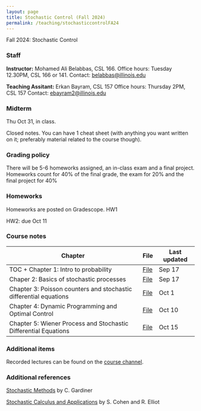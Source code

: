 ```yaml
---
layout: page
title: Stochastic Control (Fall 2024)
permalink: /teaching/stochasticcontrolFA24
---
```


Fall 2024: Stochastic Control

### Staff
**Instructor:** Mohamed Ali Belabbas, CSL 166.
Office hours: Tuesday 12.30PM, CSL 166 or 141.
Contact: belabbas@illinois.edu

**Teaching Assitant:** Erkan Bayram, CSL 157
Office hours: Thursday 2PM, CSL 157
Contact: ebayram2@illinois.edu

### Midterm

Thu Oct 31, in class.

Closed notes. You can have 1 cheat sheet (with anything you want written on it; preferably material related to the course though).

### Grading policy

There will be 5-6 homeworks assigned, an in-class exam and a final project. Homeworks count for 40% of the final grade, the exam for 20% and the final project for 40% 

### Homeworks
Homeworks are posted on Gradescope.
HW1

HW2: due Oct 11

### Course notes

| Chapter    | File | Last updated|
| -------- | ------- | ------------|
| TOC + Chapter 1: Intro to probability | [File](https://uofi.box.com/s/idfy4hcpc9adtyy5qulokszrp15o2o5c) | Sep 17    |
|Chaper 2: Basics of stochastic processes | [File](https://uofi.box.com/s/ywarhixnm3id82kv4ea6u0y9z2nzwlb9) | Sep 17|
|Chapter 3: Poisson counters and stochastic differential equations | [File](https://uofi.box.com/s/plhhq4b65modt0yxv4wyuxd6lqmhentk) | Oct 1|
|Chapter 4: Dynamic Programming and Optimal Control | [File](https://uofi.box.com/s/9pgwhagt05vlxgxnqflcvggh8zhxjp51) | Oct 10|
|Chapter 5: Wiener Process and Stochastic Differential Equations | [File](https://uofi.box.com/s/gbbtihvlr4fodulqz0x2ozwer7imj9j1) | Oct 15|

### Additional items

Recorded lectures can be found on the [course channel](https://mediaspace.illinois.edu/channel/ECE555+Stochastic+Control+Fall+24/355228162/subscribe).

### Additional references

[Stochastic Methods](https://link.springer.com/book/9783540707127) by C. Gardiner

[Stochastic Calculus and Applications](https://link.springer.com/book/10.1007/978-1-4939-2867-5) by S. Cohen and R. Elliot
